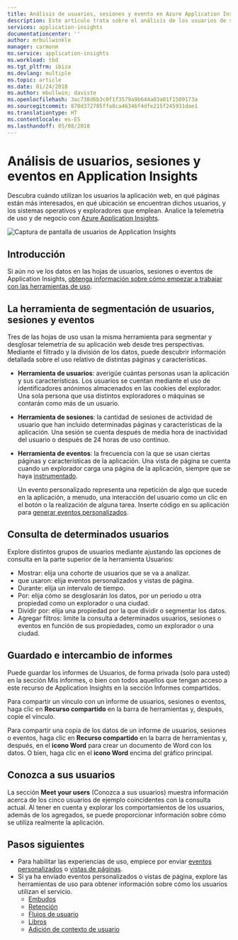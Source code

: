 ```yaml
---
title: Análisis de usuarios, sesiones y evento en Azure Application Insights | Microsoft Docs
description: Este artículo trata sobre el análisis de los usuarios de su aplicación web.
services: application-insights
documentationcenter: ''
author: mrbullwinkle
manager: carmonm
ms.service: application-insights
ms.workload: tbd
ms.tgt_pltfrm: ibiza
ms.devlang: multiple
ms.topic: article
ms.date: 01/24/2018
ms.author: mbullwin; daviste
ms.openlocfilehash: 3ac738d6b3c0f1f3579a9b644a03a01f1509173a
ms.sourcegitcommit: 870d372785ffa8ca46346f4dfe215f245931dae1
ms.translationtype: HT
ms.contentlocale: es-ES
ms.lasthandoff: 05/08/2018
---
```

# <a name="users-sessions-and-events-analysis-in-application-insights"></a>Análisis de usuarios, sesiones y eventos en Application Insights

Descubra cuándo utilizan los usuarios la aplicación web, en qué páginas están más interesados, en qué ubicación se encuentran dichos usuarios, y los sistemas operativos y exploradores que emplean. Analice la telemetría de uso y de negocio con [Azure Application Insights](app-insights-overview.md).

![Captura de pantalla de usuarios de Application Insights](./media/app-insights-usage-segmentation/0001-users.png)

## <a name="get-started"></a>Introducción

Si aún no ve los datos en las hojas de usuarios, sesiones o eventos de Application Insights, [obtenga información sobre cómo empezar a trabajar con las herramientas de uso](app-insights-usage-overview.md).

## <a name="the-users-sessions-and-events-segmentation-tool"></a>La herramienta de segmentación de usuarios, sesiones y eventos

Tres de las hojas de uso usan la misma herramienta para segmentar y desglosar telemetría de su aplicación web desde tres perspectivas. Mediante el filtrado y la división de los datos, puede descubrir información detallada sobre el uso relativo de distintas páginas y características.

* **Herramienta de usuarios**: averigüe cuántas personas usan la aplicación y sus características.  Los usuarios se cuentan mediante el uso de identificadores anónimos almacenados en las cookies del explorador. Una sola persona que usa distintos exploradores o máquinas se contarán como más de un usuario.
* **Herramienta de sesiones**: la cantidad de sesiones de actividad de usuario que han incluido determinadas páginas y características de la aplicación. Una sesión se cuenta después de media hora de inactividad del usuario o después de 24 horas de uso continuo.
* **Herramienta de eventos**: la frecuencia con la que se usan ciertas páginas y características de la aplicación. Una vista de página se cuenta cuando un explorador carga una página de la aplicación, siempre que se haya [instrumentado](app-insights-javascript.md). 

    Un evento personalizado representa una repetición de algo que sucede en la aplicación, a menudo, una interacción del usuario como un clic en el botón o la realización de alguna tarea. Inserte código en su aplicación para [generar eventos personalizados](app-insights-api-custom-events-metrics.md#trackevent).

## <a name="querying-for-certain-users"></a>Consulta de determinados usuarios

Explore distintos grupos de usuarios mediante ajustando las opciones de consulta en la parte superior de la herramienta Usuarios:

* Mostrar: elija una cohorte de usuarios que se va a analizar.
* que usaron: elija eventos personalizados y vistas de página.
* Durante: elija un intervalo de tiempo.
* Por: elija cómo se desglosarán los datos, por un periodo u otra propiedad como un explorador o una ciudad.
* Dividir por: elija una propiedad por la que dividir o segmentar los datos. 
* Agregar filtros: limite la consulta a determinados usuarios, sesiones o eventos en función de sus propiedades, como un explorador o una ciudad. 
 
## <a name="saving-and-sharing-reports"></a>Guardado e intercambio de informes 
Puede guardar los informes de Usuarios, de forma privada (solo para usted) en la sección Mis informes, o bien con todos aquellos que tengan acceso a este recurso de Application Insights en la sección Informes compartidos.

Para compartir un vínculo con un informe de usuarios, sesiones o eventos, haga clic en **Recurso compartido** en la barra de herramientas y, después, copie el vínculo.

Para compartir una copia de los datos de un informe de usuarios, sesiones o eventos, haga clic en **Recurso compartido** en la barra de herramientas y, después, en el **icono Word** para crear un documento de Word con los datos. O bien, haga clic en el **icono Word** encima del gráfico principal.

## <a name="meet-your-users"></a>Conozca a sus usuarios

La sección **Meet your users** (Conozca a sus usuarios) muestra información acerca de los cinco usuarios de ejemplo coincidentes con la consulta actual. Al tener en cuenta y explorar los comportamientos de los usuarios, además de los agregados, se puede proporcionar información sobre cómo se utiliza realmente la aplicación.

## <a name="next-steps"></a>Pasos siguientes

- Para habilitar las experiencias de uso, empiece por enviar [eventos personalizados](https://docs.microsoft.com/azure/application-insights/app-insights-api-custom-events-metrics#trackevent) o [vistas de páginas](https://docs.microsoft.com/azure/application-insights/app-insights-api-custom-events-metrics#page-views).
- Si ya ha enviado eventos personalizados o vistas de página, explore las herramientas de uso para obtener información sobre cómo los usuarios utilizan el servicio.
    - [Embudos](usage-funnels.md)
    - [Retención](app-insights-usage-retention.md)
    - [Flujos de usuario](app-insights-usage-flows.md)
    - [Libros](app-insights-usage-workbooks.md)
    - [Adición de contexto de usuario](app-insights-usage-send-user-context.md)